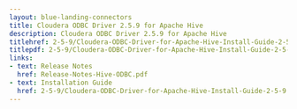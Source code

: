 ```yaml
---
layout: blue-landing-connectors
title: Cloudera ODBC Driver 2.5.9 for Apache Hive
description: Cloudera ODBC Driver 2.5.9 for Apache Hive
titlehref: 2-5-9/Cloudera-ODBC-Driver-for-Apache-Hive-Install-Guide-2-5-9.pdf
titlepdf: 2-5-9/Cloudera-ODBC-Driver-for-Apache-Hive-Install-Guide-2-5-9.pdf
links:
- text: Release Notes
  href: Release-Notes-Hive-ODBC.pdf
- text: Installation Guide
  href: 2-5-9/Cloudera-ODBC-Driver-for-Apache-Hive-Install-Guide-2-5-9.pdf
---
```

